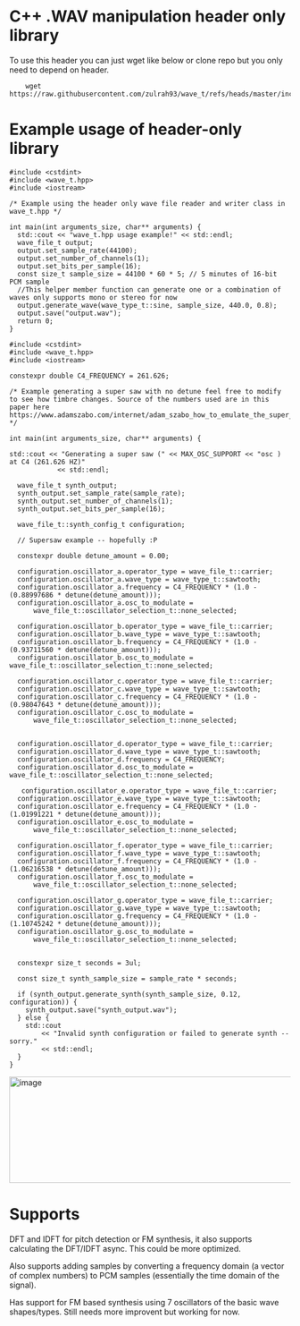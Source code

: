 # C++ .WAV manipulation header only library

To use this header you can just wget like below or clone repo but you only need to depend on header.

```
    wget https://raw.githubusercontent.com/zulrah93/wave_t/refs/heads/master/include/wave_t.hpp
```
# Example usage of header-only library

```
#include <cstdint>
#include <wave_t.hpp>
#include <iostream>

/* Example using the header only wave file reader and writer class in wave_t.hpp */

int main(int arguments_size, char** arguments) {
  std::cout << "wave_t.hpp usage example!" << std::endl;
  wave_file_t output;
  output.set_sample_rate(44100);
  output.set_number_of_channels(1);
  output.set_bits_per_sample(16);
  const size_t sample_size = 44100 * 60 * 5; // 5 minutes of 16-bit PCM sample
  //This helper member function can generate one or a combination of waves only supports mono or stereo for now 
  output.generate_wave(wave_type_t::sine, sample_size, 440.0, 0.8);
  output.save("output.wav");
  return 0;
}
```

```
#include <cstdint>
#include <wave_t.hpp>
#include <iostream>

constexpr double C4_FREQUENCY = 261.626;

/* Example generating a super saw with no detune feel free to modify to see how timbre changes. Source of the numbers used are in this paper here https://www.adamszabo.com/internet/adam_szabo_how_to_emulate_the_super_saw.pdf */

int main(int arguments_size, char** arguments) {

std::cout << "Generating a super saw (" << MAX_OSC_SUPPORT << "osc ) at C4 (261.626 HZ)"
            << std::endl;

  wave_file_t synth_output;
  synth_output.set_sample_rate(sample_rate);
  synth_output.set_number_of_channels(1);
  synth_output.set_bits_per_sample(16);

  wave_file_t::synth_config_t configuration;

  // Supersaw example -- hopefully :P
  
  constexpr double detune_amount = 0.00;

  configuration.oscillator_a.operator_type = wave_file_t::carrier;
  configuration.oscillator_a.wave_type = wave_type_t::sawtooth;
  configuration.oscillator_a.frequency = C4_FREQUENCY * (1.0 - (0.88997686 * detune(detune_amount)));
  configuration.oscillator_a.osc_to_modulate =
      wave_file_t::oscillator_selection_t::none_selected;

  configuration.oscillator_b.operator_type = wave_file_t::carrier;
  configuration.oscillator_b.wave_type = wave_type_t::sawtooth;
  configuration.oscillator_b.frequency = C4_FREQUENCY * (1.0 - (0.93711560 * detune(detune_amount)));
  configuration.oscillator_b.osc_to_modulate = wave_file_t::oscillator_selection_t::none_selected;

  configuration.oscillator_c.operator_type = wave_file_t::carrier;
  configuration.oscillator_c.wave_type = wave_type_t::sawtooth;
  configuration.oscillator_c.frequency = C4_FREQUENCY * (1.0 - (0.98047643 * detune(detune_amount)));
  configuration.oscillator_c.osc_to_modulate =
      wave_file_t::oscillator_selection_t::none_selected;


  configuration.oscillator_d.operator_type = wave_file_t::carrier;
  configuration.oscillator_d.wave_type = wave_type_t::sawtooth;
  configuration.oscillator_d.frequency = C4_FREQUENCY;
  configuration.oscillator_d.osc_to_modulate = wave_file_t::oscillator_selection_t::none_selected;

   configuration.oscillator_e.operator_type = wave_file_t::carrier;
  configuration.oscillator_e.wave_type = wave_type_t::sawtooth;
  configuration.oscillator_e.frequency = C4_FREQUENCY * (1.0 - (1.01991221 * detune(detune_amount)));
  configuration.oscillator_e.osc_to_modulate =
      wave_file_t::oscillator_selection_t::none_selected;
 
  configuration.oscillator_f.operator_type = wave_file_t::carrier;
  configuration.oscillator_f.wave_type = wave_type_t::sawtooth;
  configuration.oscillator_f.frequency = C4_FREQUENCY * (1.0 - (1.06216538 * detune(detune_amount)));
  configuration.oscillator_f.osc_to_modulate =
      wave_file_t::oscillator_selection_t::none_selected;

  configuration.oscillator_g.operator_type = wave_file_t::carrier;
  configuration.oscillator_g.wave_type = wave_type_t::sawtooth;
  configuration.oscillator_g.frequency = C4_FREQUENCY * (1.0 - (1.10745242 * detune(detune_amount)));
  configuration.oscillator_g.osc_to_modulate =
      wave_file_t::oscillator_selection_t::none_selected;


  constexpr size_t seconds = 3ul;

  const size_t synth_sample_size = sample_rate * seconds;

  if (synth_output.generate_synth(synth_sample_size, 0.12, configuration)) {
    synth_output.save("synth_output.wav");
  } else {
    std::cout
        << "Invalid synth configuration or failed to generate synth -- sorry."
        << std::endl;
  }
}

```

<img width="2268" height="190" alt="image" src="https://github.com/user-attachments/assets/293356ba-3ebd-47be-b062-50411e6b18f8" />

# Supports

DFT and IDFT for pitch detection or FM synthesis, it also supports calculating the DFT/IDFT async. This could be more optimized.

Also supports adding samples by converting a frequency domain (a vector of complex numbers) to PCM samples (essentially the time domain of the signal).

Has support for FM based synthesis using 7 oscillators of the basic wave shapes/types. Still needs more improvent but working for now.




